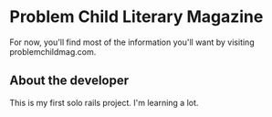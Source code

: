 Problem Child Literary Magazine
===============================

For now, you'll find most of the information you'll want by visiting
problemchildmag.com.

About the developer
-------------------

This is my first solo rails project. I'm learning a lot.
